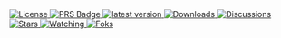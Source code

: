 <a href="./LICENSE.md">
    <img src="https://img.shields.io/github/license/montasim/library-management-system-server?logo=github" alt="License" />
  </a>
  <a href=".github/CONTRIBUTING.md">
    <img src="https://img.shields.io/badge/PRs-welcome-brightgreen.svg" alt="PRS Badge" />
  </a> 
  <a href="https://github.com/montasim/library-management-system-server/releases">
    <img src="https://img.shields.io/github/v/release/montasim/library-management-system-server?logo=github" alt="latest version" />
  </a>
  <a href="https://github.com/montasim/library-management-system-server/releases">
    <img src="https://img.shields.io/github/downloads/montasim/library-management-system-server/total?logo=github&color=239F7AEA" alt="Downloads" />
  </a>
  <a href="https://github.com/montasim/library-management-system-server/releases">
    <img src="https://img.shields.io/github/discussions/montasim/library-management-system-server?logo=github&color=23ED8936" alt="Discussions" />
  </a>
  <a href="https://github.com/montasim/library-management-system-server/stargazers">
    <img src="https://img.shields.io/github/stars/montasim/library-management-system-server?style=plastic&logo=github&color=%23FFAC2D" alt="Stars" />
  </a>
  <a href="https://github.com/montasim/library-management-system-server/watchers">
    <img src="https://img.shields.io/github/watchers/montasim/library-management-system-server?style=plastic&logo=github&color=%231C1C1C" alt="Watching" />
  </a>
  <a href="https://github.com/montasim/library-management-system-server/forks">
    <img src="https://img.shields.io/github/forks/montasim/library-management-system-server?style=plastic&logo=github&color=%236C6C6C" alt="Foks" />
  </a>
